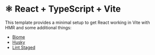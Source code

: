 # ⚛️ React + TypeScript + Vite

This template provides a minimal setup to get React working in Vite with HMR and some additional things:
- [Biome](https://biomejs.dev)
- [Husky](https://github.com/typicode/husky)
- [Lint Staged](https://github.com/lint-staged/lint-staged)
